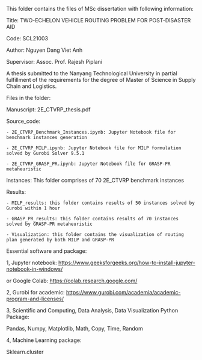 This folder contains the files of MSc dissertation with following information: 

Title: TWO-ECHELON VEHICLE ROUTING PROBLEM FOR POST-DISASTER AID

Code: SCL21003

Author: Nguyen Dang Viet Anh

Supervisor: Assoc. Prof. Rajesh Piplani

A thesis submitted to the Nanyang Technological University in partial fulfillment 
of the requirements for the degree of Master of Science in Supply Chain and Logistics. 

Files in the folder:

Manuscript: 2E_CTVRP_thesis.pdf

Source_code: 

	- 2E_CTVRP_Benchmark_Instances.ipynb: Jupyter Notebook file for benchmark instances generation

	- 2E_CTVRP_MILP.ipynb: Jupyter Notebook file for MILP formulation solved by Gurobi Solver 9.5.1

	- 2E_CTVRP_GRASP_PR.ipynb: Jupyter Notebook file for GRASP-PR metaheuristic

Instances: This folder comprises of 70 2E_CTVRP benchmark instances 


Results: 

	- MILP_results: this folder contains results of 50 instances solved by Gurobi within 1 hour
	
	- GRASP_PR_results: this folder contains results of 70 instances solved by GRASP-PR metaheuristic

	- Visualization: this folder contains the visualization of routing plan generated by both MILP and GRASP-PR

Essential software and package:

1, Jupyter notebook: https://www.geeksforgeeks.org/how-to-install-jupyter-notebook-in-windows/

or Google Colab: https://colab.research.google.com/

2, Gurobi for academic: https://www.gurobi.com/academia/academic-program-and-licenses/

3, Scientific and Computing, Data Analysis, Data Visualization Python Package: 

Pandas, Numpy, Matplotlib, Math, Copy, Time, Random

4, Machine Learning package: 

Sklearn.cluster 




